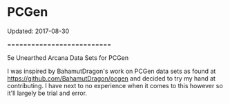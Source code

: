 # PCGen
Updated: 2017-08-30

==========================

5e Unearthed Arcana Data Sets for PCGen

I was inspired by BahamutDragon's work on PCGen data sets as found at https://github.com/BahamutDragon/pcgen and decided to try my hand at contributing. I have next to no experience when it comes to this however so it'll largely be trial and error.
